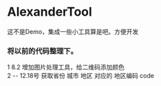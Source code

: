 # AlexanderTool
这不是Demo，集成一些小工具算是吧。方便开发

### 将以前的代码整理下。  
1 8.2 增加图片处理工具，给二维码添加颜色  
2 -- 12.18号 获取省份 城市 地区 对应的 地区编码 code
